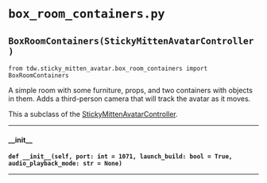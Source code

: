 # `box_room_containers.py`

## `BoxRoomContainers(StickyMittenAvatarController)`

`from tdw.sticky_mitten_avatar.box_room_containers import BoxRoomContainers`

A simple room with some furniture, props, and two containers with objects in them.
Adds a third-person camera that will track the avatar as it moves.

This a subclass of the [StickyMittenAvatarController](sma_controller.md).

***

#### \_\_init\_\_

**`def __init__(self, port: int = 1071, launch_build: bool = True, audio_playback_mode: str = None)`**

***

